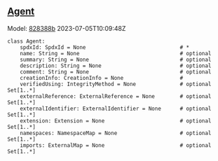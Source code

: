 ## [Agent](https://github.com/spdx/spdx-3-model/blob/main/model/Core/Classes/Agent.md)
Model: [828388b](https://github.com/spdx/spdx-3-model/commit/828388b98c2374f1af6b760ab87fee0d4a11e3f4) 2023-07-05T10:09:48Z
```
class Agent:
    spdxId: SpdxId = None                              # * 
    name: String = None                                # optional 
    summary: String = None                             # optional 
    description: String = None                         # optional 
    comment: String = None                             # optional 
    creationInfo: CreationInfo = None                  # 
    verifiedUsing: IntegrityMethod = None              # optional Set[1..*]
    externalReference: ExternalReference = None        # optional Set[1..*]
    externalIdentifier: ExternalIdentifier = None      # optional Set[1..*]
    extension: Extension = None                        # optional Set[1..*]
    namespaces: NamespaceMap = None                    # optional Set[1..*]
    imports: ExternalMap = None                        # optional Set[1..*]
```
